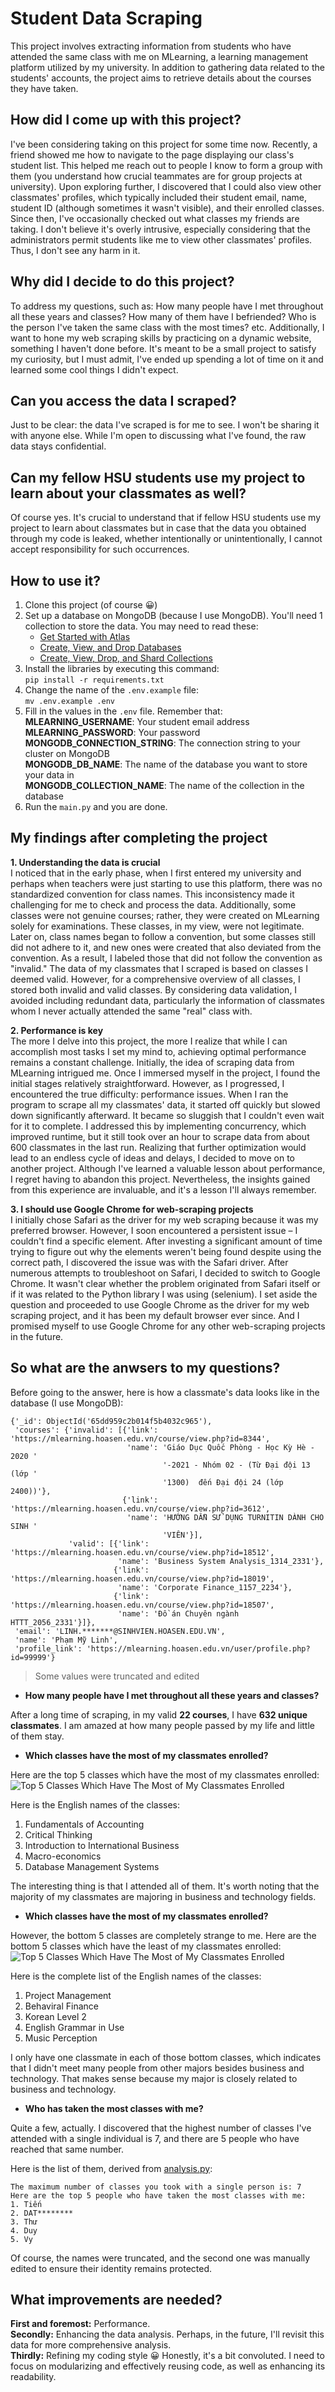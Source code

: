 # Student Data Scraping

This project involves extracting information from students who have attended the same class with me on MLearning, a learning management platform utilized by my university. In addition to gathering data related to the students' accounts, the project aims to retrieve details about the courses they have taken.

## How did I come up with this project?

I've been considering taking on this project for some time now. Recently, a friend showed me how to navigate to the page displaying our class's student list. This helped me reach out to people I know to form a group with them (you understand how crucial teammates are for group projects at university). Upon exploring further, I discovered that I could also view other classmates' profiles, which typically included their student email, name, student ID (although sometimes it wasn't visible), and their enrolled classes. Since then, I've occasionally checked out what classes my friends are taking. I don't believe it's overly intrusive, especially considering that the administrators permit students like me to view other classmates' profiles. Thus, I don't see any harm in it.

## Why did I decide to do this project?

To address my questions, such as: How many people have I met throughout all these years and classes? How many of them have I befriended? Who is the person I've taken the same class with the most times? etc. Additionally, I want to hone my web scraping skills by practicing on a dynamic website, something I haven't done before. It's meant to be a small project to satisfy my curiosity, but I must admit, I've ended up spending a lot of time on it and learned some cool things I didn't expect.

## Can you access the data I scraped?

Just to be clear: the data I've scraped is for me to see. I won't be sharing it with anyone else. While I'm open to discussing what I've found, the raw data stays confidential.

## Can my fellow HSU students use my project to learn about your classmates as well?

Of course yes. It's crucial to understand that if fellow HSU students use my project to learn about classmates but in case that the data you obtained through my code is leaked, whether intentionally or unintentionally, I cannot accept responsibility for such occurrences.

## How to use it?

1. Clone this project (of course 😀)
2. Set up a database on MongoDB (because I use MongoDB). You'll need 1 collection to store the data. You may need to read these:
   * [Get Started with Atlas](https://www.mongodb.com/docs/atlas/getting-started/)
   * [Create, View, and Drop Databases](https://www.mongodb.com/docs/atlas/atlas-ui/databases/)
   * [Create, View, Drop, and Shard Collections](https://www.mongodb.com/docs/atlas/atlas-ui/collections/#create--view--drop--and-shard-collections)
3. Install the libraries by executing this command:<br>
   `pip install -r requirements.txt`
4. Change the name of the `.env.example` file:<br>
   `mv .env.example .env`
5. Fill in the values in the `.env` file. Remember that:<br>
   **MLEARNING_USERNAME**: Your student email address<br>
   **MLEARNING_PASSWORD**: Your password<br>
   **MONGODB_CONNECTION_STRING**: The connection string to your cluster on MongoDB<br>
   **MONGODB_DB_NAME**: The name of the database you want to store your data in<br>
   **MONGODB_COLLECTION_NAME**: The name of the collection in the database<br>
6. Run the `main.py` and you are done.

## My findings after completing the project

**1. Understanding the data is crucial**
<br>
I noticed that in the early phase, when I first entered my university and perhaps when teachers were just starting to use this platform, there was no standardized convention for class names. This inconsistency made it challenging for me to check and process the data. Additionally, some classes were not genuine courses; rather, they were created on MLearning solely for examinations. These classes, in my view, were not legitimate. Later on, class names began to follow a convention, but some classes still did not adhere to it, and new ones were created that also deviated from the convention. As a result, I labeled those that did not follow the convention as "invalid." The data of my classmates that I scraped is based on classes I deemed valid. However, for a comprehensive overview of all classes, I stored both invalid and valid classes. By considering data validation, I avoided including redundant data, particularly the information of classmates whom I never actually attended the same "real" class with.

**2. Performance is key**
<br>
The more I delve into this project, the more I realize that while I can accomplish most tasks I set my mind to, achieving optimal performance remains a constant challenge. Initially, the idea of scraping data from MLearning intrigued me. Once I immersed myself in the project, I found the initial stages relatively straightforward. However, as I progressed, I encountered the true difficulty: performance issues. When I ran the program to scrape all my classmates' data, it started off quickly but slowed down significantly afterward. It became so sluggish that I couldn't even wait for it to complete. I addressed this by implementing concurrency, which improved runtime, but it still took over an hour to scrape data from about 600 classmates in the last run. Realizing that further optimization would lead to an endless cycle of ideas and delays, I decided to move on to another project. Although I've learned a valuable lesson about performance, I regret having to abandon this project. Nevertheless, the insights gained from this experience are invaluable, and it's a lesson I'll always remember.

**3. I should use Google Chrome for web-scraping projects**
<br>
I initially chose Safari as the driver for my web scraping because it was my preferred browser. However, I soon encountered a persistent issue – I couldn't find a specific element. After investing a significant amount of time trying to figure out why the elements weren't being found despite using the correct path, I discovered the issue was with the Safari driver. After numerous attempts to troubleshoot on Safari, I decided to switch to Google Chrome. It wasn't clear whether the problem originated from Safari itself or if it was related to the Python library I was using (selenium). I set aside the question and proceeded to use Google Chrome as the driver for my web scraping project, and it has been my default browser ever since. And I promised myself to use Google Chrome for any other web-scraping projects in the future.

## So what are the anwsers to my questions?

Before going to the answer, here is how a classmate's data looks like in the database (I use MongoDB):

``` 
{'_id': ObjectId('65dd959c2b014f5b4032c965'),
 'courses': {'invalid': [{'link': 'https://mlearning.hoasen.edu.vn/course/view.php?id=8344',
                          'name': 'Giáo Dục Quốc Phòng - Học Kỳ Hè - 2020 '
                                  '-2021 - Nhóm 02 - (Từ Đại đội 13 (lớp '
                                  '1300)  đến Đại đội 24 (lớp 2400))'},
                         {'link': 'https://mlearning.hoasen.edu.vn/course/view.php?id=3612',
                          'name': 'HƯỚNG DẪN SỬ DỤNG TURNITIN DÀNH CHO SINH '
                                  'VIÊN'}],
             'valid': [{'link': 'https://mlearning.hoasen.edu.vn/course/view.php?id=18512',
                        'name': 'Business System Analysis_1314_2331'},
                       {'link': 'https://mlearning.hoasen.edu.vn/course/view.php?id=18019',
                        'name': 'Corporate Finance_1157_2234'},
                       {'link': 'https://mlearning.hoasen.edu.vn/course/view.php?id=18507',
                        'name': 'Đồ án Chuyên ngành HTTT_2056_2331'}]},
 'email': 'LINH.*******@SINHVIEN.HOASEN.EDU.VN',
 'name': 'Phạm Mỹ Linh',
 'profile_link': 'https://mlearning.hoasen.edu.vn/user/profile.php?id=99999'}
```

> Some values were truncated and edited

* **How many people have I met throughout all these years and classes?**

After a long time of scraping, in my valid **22 courses**, I have **632 unique classmates**. I am amazed at how many people passed by my life and little of them stay.
<br>

* **Which classes have the most of my classmates enrolled?**

Here are the top 5 classes which have the most of my classmates enrolled:
![Top 5 Classes Which Have The Most of My Classmates Enrolled](figures/Top%205%20Classes%20Which%20Have%20The%20Most%20of%20My%20Classmates%20Enrolled.png)

Here is the English names of the classes:

1. Fundamentals of Accounting
2. Critical Thinking
3. Introduction to International Business
4. Macro-economics
5. Database Management Systems

The interesting thing is that I attended all of them. It's worth noting that the majority of my classmates are majoring in business and technology fields.

* **Which classes have the most of my classmates enrolled?**

However, the bottom 5 classes are completely strange to me. Here are the bottom 5 classes which have the least of my classmates enrolled:
![Top 5 Classes Which Have The Most of My Classmates Enrolled](figures/Bottom%205%20Classes%20Which%20Have%20The%20Least%20of%20My%20Classmates%20Enrolled.png)

Here is the complete list of the English names of the classes:

1. Project Management
2. Behaviral Finance
3. Korean Level 2
4. English Grammar in Use
5. Music Perception

I only have one classmate in each of those bottom classes, which indicates that I didn't meet many people from other majors besides business and technology. That makes sense because my major is closely related to business and technology.

* **Who has taken the most classes with me?**

Quite a few, actually. I discovered that the highest number of classes I've attended with a single individual is 7, and there are 5 people who have reached that same number.

Here is the list of them, derived from [analysis.py](/src/analysis.py):

```
The maximum number of classes you took with a single person is: 7
Here are the top 5 people who have taken the most classes with me:
1. Tiến
2. DAT********
3. Thư
4. Duy
5. Vy
```

Of course, the names were truncated, and the second one was manually edited to ensure their identity remains protected.

## What improvements are needed?

**First and foremost:** Performance.
<br>
**Secondly:** Enhancing the data analysis. Perhaps, in the future, I'll revisit this data for more comprehensive analysis.
<br>
**Thirdly:** Refining my coding style 😀 Honestly, it's a bit convoluted. I need to focus on modularizing and effectively reusing code, as well as enhancing its readability.